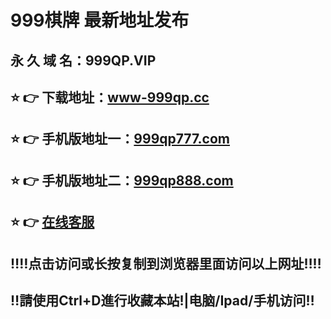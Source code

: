 # 999棋牌 最新地址发布 
## 永 久 域 名：999QP.VIP
## ⭐️ 👉 下载地址：<a href="http://www-999qp.cc">www-999qp.cc</a>
## ⭐️ 👉 手机版地址一：<a href="http://www.999qp777.com">999qp777.com</a>
## ⭐️ 👉 手机版地址二：<a href="http://www.999qp888.com">999qp888.com</a>
## ⭐️ 👉  <a href="https://www.999qpkf.com">在线客服</a>
## ‼️‼️点击访问或长按复制到浏览器里面访问以上网址‼️‼️
## ‼️請使用Ctrl+D進行收藏本站!|电脑/Ipad/手机访问‼️

